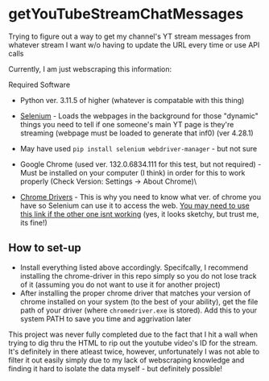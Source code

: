 # getYouTubeStreamChatMessages
Trying to figure out a way to get my channel's YT stream messages from whatever stream I want w/o having to update the URL every time or use API calls 


Currently, I am just webscraping this information: 

Required Software
* Python ver. 3.11.5 of higher (whatever is compatable with this thing) 
* [Selenium](https://pypi.org/project/selenium/) - Loads the webpages in the background for those "dynamic" things you need to tell if one someone's main YT page is they're streaming (webpage must be loaded to generate that inf0) (ver 4.28.1)
* May have used `pip install selenium webdriver-manager` - but not sure

* Google Chrome (used ver. 132.0.6834.111 for this test, but not required) - Must be installed on your computer (I think) in order for this to work properly (Check Version: Settings -> About Chrome)\
* [Chrome Drivers](https://developer.chrome.com/docs/chromedriver/downloads) - This is why you need to know what ver. of chrome you have so Selenium can use it to access the web. [You may need to use this link if the other one isnt working](https://googlechromelabs.github.io/chrome-for-testing/#stable) (yes, it looks sketchy, but trust me, its fine!)


 ## How to set-up
* Install everything listed above accordingly. Specifcally, I recommend installing the chrome-driver in this repo simply so you do not lose track of it (assuming you do not want to use it for another project) 
* After installing the proper chrome driver that matches your version of chrome installed on your system (to the best of your ability), get the file path of your driver (where `chromedriver.exe` is stored). Add this to your system PATH to save you time and aggrivation later 




This project was never fully completed due to the fact that I hit a wall when trying to dig thru the HTML to rip out the youtube video's ID for the stream. It's definitely in there atleast twice, however, unfortunately I was not able to filter it out easily simply due to my lack of webscraping knowledge and finding it hard to isolate the data myself - but definitely possible! 

